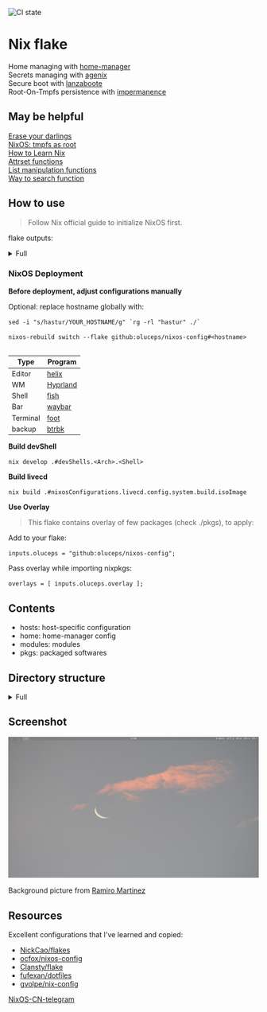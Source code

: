 ![CI state](https://github.com/oluceps/nixos-config/actions/workflows/eval.yaml/badge.svg)

# Nix flake

Home managing with [home-manager](https://github.com/nix-community/home-manager)  
Secrets managing with [agenix](https://github.com/ryantm/agenix)  
Secure boot with [lanzaboote](https://github.com/nix-community/lanzaboote)  
Root-On-Tmpfs persistence with [impermanence](https://github.com/nix-community/impermanence)  

## May be helpful
[Erase your darlings](https://grahamc.com/blog/erase-your-darlings)  
[NixOS: tmpfs as root](https://elis.nu/blog/2020/05/nixos-tmpfs-as-root/)  
[How to Learn Nix](https://ianthehenry.com/posts/how-to-learn-nix/)  
[Attrset functions](https://ryantm.github.io/nixpkgs/functions/library/attrsets/)  
[List manipulation functions](https://ryantm.github.io/nixpkgs/functions/library/lists/)  
[Way to search function](http://noogle.dev)  

## How to use
> Follow Nix official guide to initialize NixOS first.  

flake outputs:  
<details>
<summary>Full</summary>

```console
> nix flake show
warning: Git tree '/etc/nixos' is dirty
git+file:///etc/nixos
├───devShells
│   ├───aarch64-linux
│   │   ├───android: development environment 'android-env-shell'
│   │   ├───default: development environment 'python-env'
│   │   ├───eunomia: development environment 'eunomia-dev'
│   │   ├───general: development environment 'generalEnv'
│   │   ├───kernel: development environment 'kernel-build-env-shell-env'
│   │   ├───mips: development environment 'nix-shell-mipsel-unknown-linux-gnu'
│   │   ├───ml: development environment 'machine-learning'
│   │   ├───openwrt: development environment 'openwrt-build-env-shell-env'
│   │   └───rv: development environment 'linux-riscv64-unknown-linux-gnu-5.15.91'
│   └───x86_64-linux
│       ├───android: development environment 'android-env-shell'
│       ├───default: development environment 'python-env'
│       ├───eunomia: development environment 'eunomia-dev'
│       ├───general: development environment 'generalEnv'
│       ├───kernel: development environment 'kernel-build-env-shell-env'
│       ├───mips: development environment 'nix-shell-mipsel-unknown-linux-gnu'
│       ├───ml: development environment 'machine-learning'
│       ├───openwrt: development environment 'openwrt-build-env-shell-env'
│       └───rv: development environment 'linux-riscv64-unknown-linux-gnu-5.15.91'
├───nixosConfigurations
│   ├───hastur: NixOS configuration
│   ├───kaambl: NixOS configuration
│   └───livecd: NixOS configuration
└───overlays
    └───default: Nixpkgs overlay
```  
</details>

### NixOS Deployment

__Before deployment, adjust configurations manually__

Optional: replace hostname globally with:    
```console  
sed -i "s/hastur/YOUR_HOSTNAME/g" `rg -rl "hastur" ./`  
```


```console
nixos-rebuild switch --flake github:oluceps/nixos-config#<hostname>
  
```
|Type|Program|
|---|---|
|Editor|[helix](https://github.com/oluceps/nixos-config/tree/pub/home/programs/helix)|
|WM|[Hyprland](https://github.com/oluceps/nixos-config/tree/pub/home/programs/hyprland)|
|Shell|[fish](https://github.com/oluceps/nixos-config/tree/pub/home/programs/fish)|
|Bar|[waybar](https://github.com/oluceps/nixos-config/tree/pub/home/programs/waybar)|
|Terminal|[foot](https://github.com/oluceps/nixos-config/tree/pub/home/programs/foot)|
|backup|[btrbk](https://github.com/oluceps/nixos-config/tree/pub/modules/btrbk)|  

__Build devShell__  
```console
nix develop .#devShells.<Arch>.<Shell>
```   

__Build livecd__  
```console
nix build .#nixosConfigurations.livecd.config.system.build.isoImage
```

__Use Overlay__  

> This flake contains overlay of few packages (check ./pkgs), to apply:  

Add to your flake:  

    inputs.oluceps = "github:oluceps/nixos-config";

Pass overlay while importing nixpkgs:  

    overlays = [ inputs.oluceps.overlay ];


## Contents
+ hosts: host-specific configuration  
+ home: home-manager config  
+ modules: modules  
+ pkgs: packaged softwares


## Directory structure  
<details>
<summary>Full</summary>

```console  
> tree
.
├── boot.nix
├── flake.lock
├── flake.nix
├── home
│   ├── default.nix
│   ├── home.nix
│   └── programs
│       ├── alacritty
│       │   ├── alacritty.yml
│       │   └── default.nix
│       ├── aria2
│       │   └── default.nix
│       ├── bspwm
│       │   ├── bspwmrc
│       │   ├── default.nix
│       │   └── sxhkdrc
│       ├── btop
│       │   └── default.nix
│       ├── chrome
│       │   └── default.nix
│       ├── default.nix
│       ├── fish
│       │   └── default.nix
│       ├── helix
│       │   ├── config
│       │   │   ├── clang-format.nix
│       │   │   ├── languages.nix
│       │   │   └── themes
│       │   │       └── catppuccin_macchiato.toml
│       │   └── default.nix
│       ├── hyprland
│       │   ├── config.nix
│       │   └── default.nix
│       ├── kitty.nix
│       ├── nnn.nix
│       ├── nushell
│       │   ├── config.nu
│       │   ├── default.nix
│       │   └── env.nu
│       ├── ranger
│       │   └── default.nix
│       ├── starship.nix
│       ├── sway
│       │   └── default.nix
│       ├── tmux
│       │   └── default.nix
│       ├── waybar
│       │   ├── default.nix
│       │   └── waybar.css
│       └── wezterm
│           ├── catppuccin.lua
│           ├── default.nix
│           └── wezterm.lua
├── hosts
│   ├── default.nix
│   ├── hastur
│   │   ├── default.nix
│   │   ├── hardware.nix
│   │   ├── network.nix
│   │   ├── persist.nix
│   │   └── secureboot.nix
│   ├── kaambl
│   │   ├── default.nix
│   │   ├── hardware.nix
│   │   └── network.nix
│   ├── livecd
│   │   ├── default.nix
│   │   ├── home.nix
│   │   └── network.nix
│   └── shares.nix
├── misc.nix
├── modules
│   ├── aria2
│   ├── blog
│   │   └── default.nix
│   ├── btrbk
│   │   └── default.nix
│   ├── clash-m
│   │   └── default.nix
│   ├── default.nix
│   ├── foot
│   │   └── foot.ini
│   ├── hysteria
│   │   └── default.nix
│   ├── hysteria-do
│   │   └── default.nix
│   ├── naive
│   │   └── default.nix
│   ├── polybar
│   │   ├── config.ini
│   │   └── default.nix
│   ├── shadow-tls
│   ├── sing-box
│   │   └── default.nix
│   ├── ss
│   │   └── default.nix
│   └── tuic
│       └── default.nix
├── overlay.nix
├── packages
│   ├── clash-m
│   │   └── default.nix
│   ├── clash-p
│   │   └── default.nix
│   ├── glowsans
│   │   └── default.nix
│   ├── Graphite-cursors
│   │   └── default.nix
│   ├── hysteria
│   │   └── default.nix
│   ├── maple-font
│   │   └── default.nix
│   ├── opensk-udev-rules
│   │   └── default.nix
│   ├── plangothic
│   │   └── default.nix
│   ├── RustPlayer
│   │   └── default.nix
│   ├── san-francisco
│   │   └── default.nix
│   ├── shadow-tls
│   │   └── default.nix
│   ├── sing-box
│   │   └── default.nix
│   ├── TDesktop-x64
│   │   └── default.nix
│   └── v2ray-plugin
│       └── default.nix
├── packages.nix
├── secrets
│   ├── hyst.age
│   ├── hyst-do.age
│   ├── naive.age
│   ├── secrets.nix
│   ├── sing.age
│   ├── ss.age
│   └── tuic.age
├── services.nix
├── shells.nix
├── sysvars.nix
└── users.nix

52 directories, 89 files
```  
</details>

## Screenshot  
![screenshot](./screenshots/shot_1.png)
 
Background picture from [Ramiro Martinez](https://unsplash.com/@ramiro250)  

## Resources  
Excellent configurations that I've learned and copied:  
+ [NickCao/flakes](https://github.com/NickCao/flakes)  
+ [ocfox/nixos-config](https://github.com/ocfox/nixos-config)  
+ [Clansty/flake](https://github.com/Clansty/flake)  
+ [fufexan/dotfiles](https://github.com/fufexan/dotfiles)  
+ [gvolpe/nix-config](https://github.com/gvolpe/nix-config)

[NixOS-CN-telegram](https://github.com/nixos-cn/NixOS-CN-telegram)


